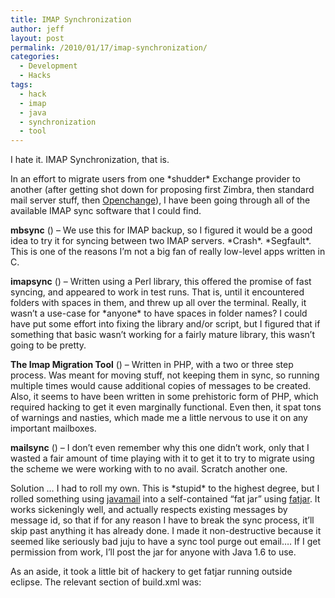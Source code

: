 ```yaml
---
title: IMAP Synchronization
author: jeff
layout: post
permalink: /2010/01/17/imap-synchronization/
categories:
  - Development
  - Hacks
tags:
  - hack
  - imap
  - java
  - synchronization
  - tool
---
```


I hate it. IMAP Synchronization, that is.

In an effort to migrate users from one \*shudder\* Exchange provider to another (after getting shot down for proposing first Zimbra, then standard mail server stuff, then [Openchange][1]), I have been going through all of the available IMAP sync software that I could find.

 [1]: http://www.openchange.org/

**mbsync** () – We use this for IMAP backup, so I figured it would be a good idea to try it for syncing between two IMAP servers. \*Crash\*. \*Segfault\*. This is one of the reasons I’m not a big fan of really low-level apps written in C.

**imapsync** () – Written using a Perl library, this offered the promise of fast syncing, and appeared to work in test runs. That is, until it encountered folders with spaces in them, and threw up all over the terminal. Really, it wasn’t a use-case for \*anyone\* to have spaces in folder names? I could have put some effort into fixing the library and/or script, but I figured that if something that basic wasn’t working for a fairly mature library, this wasn’t going to be pretty.

**The Imap Migration Tool** () – Written in PHP, with a two or three step process. Was meant for moving stuff, not keeping them in sync, so running multiple times would cause additional copies of messages to be created. Also, it seems to have been written in some prehistoric form of PHP, which required hacking to get it even marginally functional. Even then, it spat tons of warnings and nasties, which made me a little nervous to use it on any important mailboxes.

**mailsync** () – I don’t even remember why this one didn’t work, only that I wasted a fair amount of time playing with it to get it to try to migrate using the scheme we were working with to no avail. Scratch another one.

Solution … I had to roll my own. This is \*stupid\* to the highest degree, but I rolled something using [javamail][2] into a self-contained “fat jar” using [fatjar][3]. It works sickeningly well, and actually respects existing messages by message id, so that if for any reason I have to break the sync process, it’ll skip past anything it has already done. I made it non-destructive because it seemed like seriously bad juju to have a sync tool purge out email…. If I get permission from work, I’ll post the jar for anyone with Java 1.6 to use.

 [2]: http://java.sun.com/products/javamail/
 [3]: http://fjep.sourceforge.net/

As an aside, it took a little bit of hackery to get fatjar running outside eclipse. The relevant section of build.xml was:

    
      
    
      
      
      
      
      
    
      
        
          
          
          
        
      
